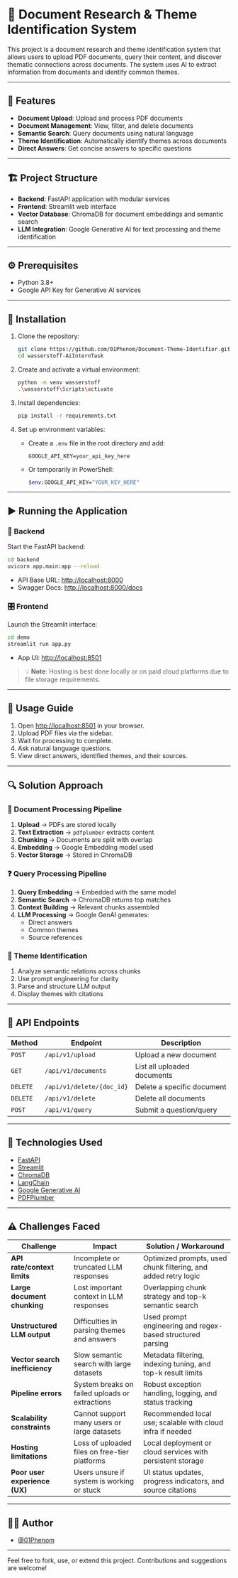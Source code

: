 # 📄 Document Research & Theme Identification System

This project is a document research and theme identification system that allows users to upload PDF documents, query their content, and discover thematic connections across documents. The system uses AI to extract information from documents and identify common themes.

---

## 🚀 Features

- **Document Upload**: Upload and process PDF documents
- **Document Management**: View, filter, and delete documents
- **Semantic Search**: Query documents using natural language
- **Theme Identification**: Automatically identify themes across documents
- **Direct Answers**: Get concise answers to specific questions

---

## 🏗 Project Structure

- **Backend**: FastAPI application with modular services
- **Frontend**: Streamlit web interface
- **Vector Database**: ChromaDB for document embeddings and semantic search
- **LLM Integration**: Google Generative AI for text processing and theme identification

---

## ⚙️ Prerequisites

- Python 3.8+
- Google API Key for Generative AI services

---

## 🧪 Installation

1. Clone the repository:
   ```bash
   git clone https://github.com/01Phenom/Document-Theme-Identifier.git
   cd wasserstoff-AiInternTask
   ```

2. Create and activate a virtual environment:
   ```bash
   python -m venv wasserstoff
   .\wasserstoff\Scripts\activate
   ```

3. Install dependencies:
   ```bash
   pip install -r requirements.txt
   ```

4. Set up environment variables:
   - Create a `.env` file in the root directory and add:
     ```
     GOOGLE_API_KEY=your_api_key_here
     ```
   - Or temporarily in PowerShell:
     ```bash
     $env:GOOGLE_API_KEY="YOUR_KEY_HERE"
     ```

---

## ▶️ Running the Application

### 🔧 Backend

Start the FastAPI backend:
```bash
cd backend
uvicorn app.main:app --reload
```
- API Base URL: [http://localhost:8000](http://localhost:8000)
- Swagger Docs: [http://localhost:8000/docs](http://localhost:8000/docs)

### 🎛 Frontend

Launch the Streamlit interface:
```bash
cd demo
streamlit run app.py
```
- App UI: [http://localhost:8501](http://localhost:8501)

> 💡 **Note**: Hosting is best done locally or on paid cloud platforms due to file storage requirements.

---

## 🧠 Usage Guide

1. Open [http://localhost:8501](http://localhost:8501) in your browser.
2. Upload PDF files via the sidebar.
3. Wait for processing to complete.
4. Ask natural language questions.
5. View direct answers, identified themes, and their sources.

---

## 🔍 Solution Approach

### 📘 Document Processing Pipeline

1. **Upload** → PDFs are stored locally
2. **Text Extraction** → `pdfplumber` extracts content
3. **Chunking** → Documents are split with overlap
4. **Embedding** → Google Embedding model used
5. **Vector Storage** → Stored in ChromaDB

### ❓ Query Processing Pipeline

1. **Query Embedding** → Embedded with the same model
2. **Semantic Search** → ChromaDB returns top matches
3. **Context Building** → Relevant chunks assembled
4. **LLM Processing** → Google GenAI generates:
   - Direct answers
   - Common themes
   - Source references

### 🧵 Theme Identification

1. Analyze semantic relations across chunks
2. Use prompt engineering for clarity
3. Parse and structure LLM output
4. Display themes with citations

---

## 📡 API Endpoints

| Method | Endpoint | Description |
|--------|----------|-------------|
| `POST` | `/api/v1/upload` | Upload a new document |
| `GET`  | `/api/v1/documents` | List all uploaded documents |
| `DELETE` | `/api/v1/delete/{doc_id}` | Delete a specific document |
| `DELETE` | `/api/v1/delete` | Delete all documents |
| `POST` | `/api/v1/query` | Submit a question/query |

---

## 🧰 Technologies Used

- [FastAPI](https://fastapi.tiangolo.com/)
- [Streamlit](https://streamlit.io/)
- [ChromaDB](https://www.trychroma.com/)
- [LangChain](https://www.langchain.com/)
- [Google Generative AI](https://ai.google.dev/)
- [PDFPlumber](https://github.com/jsvine/pdfplumber)

---

## ⚠️ Challenges Faced

| **Challenge**                    | **Impact**                                     | **Solution / Workaround**                                      |
|----------------------------------|------------------------------------------------|-----------------------------------------------------------------|
| **API rate/context limits**      | Incomplete or truncated LLM responses          | Optimized prompts, used chunk filtering, and added retry logic |
| **Large document chunking**      | Lost important context in LLM responses        | Overlapping chunk strategy and top-k semantic search           |
| **Unstructured LLM output**      | Difficulties in parsing themes and answers     | Used prompt engineering and regex-based structured parsing     |
| **Vector search inefficiency**   | Slow semantic search with large datasets       | Metadata filtering, indexing tuning, and top-k result limits   |
| **Pipeline errors**              | System breaks on failed uploads or extractions| Robust exception handling, logging, and status tracking        |
| **Scalability constraints**      | Cannot support many users or large datasets    | Recommended local use; scalable with cloud infra if needed     |
| **Hosting limitations**          | Loss of uploaded files on free-tier platforms  | Local deployment or cloud services with persistent storage     |
| **Poor user experience (UX)**    | Users unsure if system is working or stuck     | UI status updates, progress indicators, and source citations   |

---

## 🧑‍💻 Author

- [@01Phenom](https://github.com/01Phenom)

---

Feel free to fork, use, or extend this project. Contributions and suggestions are welcome!
